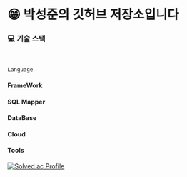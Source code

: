 
# :grin:  박성준의 깃허브 저장소입니다

### :computer: 기술 스택
<br>

    Language
#### FrameWork
#### SQL Mapper
#### DataBase
#### Cloud
#### Tools

[![Solved.ac Profile](http://mazassumnida.wtf/api/v2/generate_badge?boj=ckckckemfdjdhk)](https://solved.ac/ckckckemfdjdhk/)
